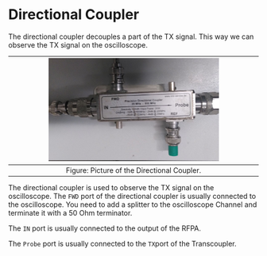 # Directional Coupler
The directional coupler decouples a part of the TX signal. This way we can observe the TX signal on the oscilloscope.

| <img src="../Figures/2_directional_coupler.jpg" width=70%> |
|:--:|
| Figure: Picture of the Directional Coupler.|

The directional coupler is used to observe the TX signal on the oscilloscope. The `FWD` port of the directional coupler is usually connected to the oscilloscope. You need to add a splitter to the oscilloscope Channel and terminate it with a 50 Ohm terminator.

The `IN` port is usually connected to the output of the RFPA.

The `Probe` port is usually connected to the `TX`port of the Transcoupler.